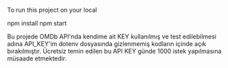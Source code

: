 To run this project on your local

npm install
npm start

Bu projede OMDb API'nda kendime ait KEY kullanılmış ve test edilebilmesi adına API_KEY'im dotenv dosyasında gizlenmemiş kodların içinde açık bırakılmıştır.
Ücretsiz temin edilen bu API KEY günde 1000 istek yapılmasına müsaade etmektedir. 
